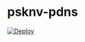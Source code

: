 # psknv-pdns

<a href="https://heroku.com/deploy?template=https://github.com/PSKNV/psknv-pdns/tree/master" alt="Deploy to Heroku" target="_blank">
  <img alt="Deploy" src="https://www.herokucdn.com/deploy/button.svg"/>
</a>
